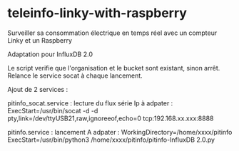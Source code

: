 # teleinfo-linky-with-raspberry
Surveiller sa consommation électrique en temps réel avec un compteur Linky et un Raspberry 

Adaptation pour InfluxDB 2.0

Le script verifie que l'organisation et le bucket sont existant, sinon arrêt.
Relance le service socat à chaque lancement.

Ajout de 2 services :

pitinfo_socat.service : 
lecture du flux série
Ip à adpater :
ExecStart=/usr/bin/socat -d -d pty,link=/dev/ttyUSB21,raw,ignoreeof,echo=0 tcp:192.168.xx.xxx:8888

pitinfo.service : 
lancement
A adpater :
WorkingDirectory=/home/xxxx/pitinfo
ExecStart=/usr/bin/python3 /home/xxxx/pitinfo/pitinfo-InfluxDB 2.0.py

